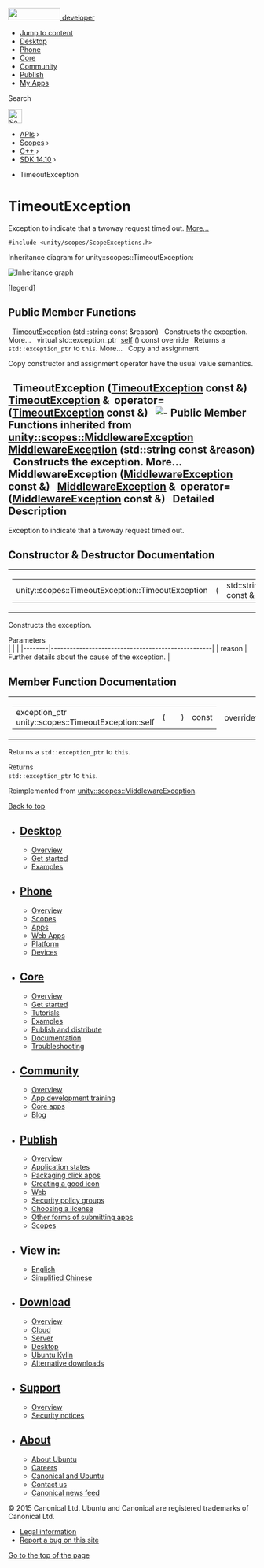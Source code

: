 <a href="https://developer.ubuntu.com/" class="logo-ubuntu"><img src="https://developer.ubuntu.com/assets/sites/ubuntu/latest/u/img/logos/logo-ubuntu-orange.svg" width="106" height="25" /> <span>developer</span></a>

-   [Jump to content](index.html#main-content)
-   [Desktop](https://developer.ubuntu.com/en/desktop/)
-   [Phone](https://developer.ubuntu.com/en/phone/)
-   [Core](https://developer.ubuntu.com/core)
-   [Community](https://developer.ubuntu.com/en/community/)
-   [Publish](https://developer.ubuntu.com/en/publish/)
-   [My Apps](https://myapps.developer.ubuntu.com/)

Search

<img src="https://developer.ubuntu.com/assets/sites/ubuntu/latest/u/img/search-white.svg" alt="Search" height="28" />

-   [APIs](../../../../index.html) ›
-   [Scopes](../../../index.html) ›
-   [C++](../../index.html) ›
-   [SDK 14.10](../index.html) ›

<!-- -->

-   TimeoutException

TimeoutException
================

Exception to indicate that a twoway request timed out. [More...](index.html#details)

`#include <unity/scopes/ScopeExceptions.h>`

Inheritance diagram for unity::scopes::TimeoutException:

![Inheritance graph](https://developer.ubuntu.com/static/devportal_uploaded/fa9cc9f1-592b-4796-81ec-c961acb0e421-api/scopes/cpp/sdk-14.10/unity.scopes.TimeoutException/classunity_1_1scopes_1_1_timeout_exception__inherit__graph.png)

<span class="legend">\[legend\]</span>

<span id="pub-methods"></span> Public Member Functions
------------------------------------------------------

 
<a href="index.html#a76573760d4c9c8b019675302000d4f1a" class="el">TimeoutException</a> (std::string const &reason)
 
Constructs the exception. More...
 
virtual std::exception\_ptr 
<a href="index.html#a5b6ef04ea037bacfe594028306482720" class="el">self</a> () const override
 
Returns a `std::exception_ptr` to `this`. More...
 
Copy and assignment

Copy constructor and assignment operator have the usual value semantics.

<span id="a7a0851c85f7a733d439e535e8e1e12f4" class="anchor"></span>  
**TimeoutException** (<a href="index.html" class="el">TimeoutException</a> const &)
 
<span id="a2a7114cebfffd39c5c362f6e9043ac14" class="anchor"></span> <a href="index.html" class="el">TimeoutException</a> & 
**operator=** (<a href="index.html" class="el">TimeoutException</a> const &)
 
![-](https://developer.ubuntu.com/static/devportal_uploaded/770ce08e-9834-4484-8051-b633f36ed81e-api/scopes/cpp/sdk-14.10/unity.scopes.TimeoutException/closed.png) Public Member Functions inherited from <a href="../unity.scopes.MiddlewareException/index.html" class="el">unity::scopes::MiddlewareException</a>
 
<a href="../unity.scopes.MiddlewareException/index.html#af6250d2e529d103d30d3ebf06689c146" class="el">MiddlewareException</a> (std::string const &reason)
 
Constructs the exception. More...
 
<span id="a9c78308b3ff5b4e814ce13be2a693644" class="anchor"></span>  
**MiddlewareException** (<a href="../unity.scopes.MiddlewareException/index.html" class="el">MiddlewareException</a> const &)
 
<span id="a9d8dd9a32e0c45d36ec2d9513475f425" class="anchor"></span> <a href="../unity.scopes.MiddlewareException/index.html" class="el">MiddlewareException</a> & 
**operator=** (<a href="../unity.scopes.MiddlewareException/index.html" class="el">MiddlewareException</a> const &)
 
<span id="details"></span>
Detailed Description
--------------------

Exception to indicate that a twoway request timed out.

Constructor & Destructor Documentation
--------------------------------------

<span id="a76573760d4c9c8b019675302000d4f1a" class="anchor"></span>
<table>
<colgroup>
<col width="50%" />
<col width="50%" />
</colgroup>
<tbody>
<tr class="odd">
<td><table>
<tbody>
<tr class="odd">
<td>unity::scopes::TimeoutException::TimeoutException</td>
<td>(</td>
<td>std::string const &amp; </td>
<td><em>reason</em></td>
<td>)</td>
<td></td>
</tr>
</tbody>
</table></td>
<td><span class="mlabels"><span class="mlabel">explicit</span></span></td>
</tr>
</tbody>
</table>

Constructs the exception.

Parameters  
|        |                                                   |
|--------|---------------------------------------------------|
| reason | Further details about the cause of the exception. |

Member Function Documentation
-----------------------------

<span id="a5b6ef04ea037bacfe594028306482720" class="anchor"></span>
<table>
<colgroup>
<col width="50%" />
<col width="50%" />
</colgroup>
<tbody>
<tr class="odd">
<td><table>
<tbody>
<tr class="odd">
<td>exception_ptr unity::scopes::TimeoutException::self</td>
<td>(</td>
<td></td>
<td>)</td>
<td>const</td>
</tr>
</tbody>
</table></td>
<td><span class="mlabels"><span class="mlabel">override</span><span class="mlabel">virtual</span></span></td>
</tr>
</tbody>
</table>

Returns a `std::exception_ptr` to `this`.

Returns  
`std::exception_ptr` to `this`.

Reimplemented from <a href="../unity.scopes.MiddlewareException/index.html#a5317c0215a98eb896d1d706450d2919e" class="el">unity::scopes::MiddlewareException</a>.

[Back to top](index.html#)

-   [Desktop](https://developer.ubuntu.com/en/desktop/)
    ---------------------------------------------------

    -   [Overview](https://developer.ubuntu.com/en/desktop/)
    -   [Get started](http://snapcraft.io/?utm_source=developer.ubuntu.com&utm_medium=devportal&utm_term=snaps%20snapcraft%20desktop&utm_content=menu&utm_campaign=duc_snappers)
    -   [Examples](https://github.com/ubuntu/snappy-playpen)

-   [Phone](https://developer.ubuntu.com/en/phone/)
    -----------------------------------------------

    -   [Overview](https://developer.ubuntu.com/en/phone/)
    -   [Scopes](https://developer.ubuntu.com/en/phone/scopes/)
    -   [Apps](https://developer.ubuntu.com/en/phone/apps/)
    -   [Web Apps](https://developer.ubuntu.com/en/phone/web/)
    -   [Platform](https://developer.ubuntu.com/en/phone/platform/)
    -   [Devices](https://developer.ubuntu.com/en/phone/devices/)

-   [Core](https://developer.ubuntu.com/core)
    -----------------------------------------

    -   [Overview](https://developer.ubuntu.com/core)
    -   [Get started](https://developer.ubuntu.com/core/get-started)
    -   [Tutorials](https://developer.ubuntu.com/core/tutorials)
    -   [Examples](https://developer.ubuntu.com/core/examples)
    -   [Publish and distribute](https://developer.ubuntu.com/core/publish-and-distribute)
    -   [Documentation](https://developer.ubuntu.com/core/documentation)
    -   [Troubleshooting](https://developer.ubuntu.com/core/troubleshooting)

-   [Community](https://developer.ubuntu.com/en/community/)
    -------------------------------------------------------

    -   [Overview](https://developer.ubuntu.com/en/community/)
    -   [App development training](https://developer.ubuntu.com/en/community/training/)
    -   [Core apps](https://developer.ubuntu.com/en/community/core-apps/)
    -   [Blog](https://developer.ubuntu.com/en/community/blog/)

-   [Publish](https://developer.ubuntu.com/en/publish/)
    ---------------------------------------------------

    -   [Overview](https://developer.ubuntu.com/en/publish/)
    -   [Application states](https://developer.ubuntu.com/en/publish/application-states/)
    -   [Packaging click apps](https://developer.ubuntu.com/en/publish/packaging-click-apps/)
    -   [Creating a good icon](https://developer.ubuntu.com/en/publish/creating-a-good-icon/)
    -   [Web](https://developer.ubuntu.com/en/publish/web/)
    -   [Security policy groups](https://developer.ubuntu.com/en/publish/security-policy-groups/)
    -   [Choosing a license](https://developer.ubuntu.com/en/publish/choosing-a-license/)
    -   [Other forms of submitting apps](https://developer.ubuntu.com/en/publish/other-forms-of-submitting-apps/)
    -   [Scopes](https://developer.ubuntu.com/en/publish/scopes/)

-   View in:
    --------

    -   [English](index.html "Change to language: English")
    -   [Simplified Chinese](index.html "Change to language: Simplified Chinese")

-   [Download](http://ubuntu.com/download/)
    ---------------------------------------

    -   [Overview](http://ubuntu.com/download)
    -   [Cloud](http://ubuntu.com/download/cloud)
    -   [Server](http://ubuntu.com/download/server)
    -   [Desktop](http://ubuntu.com/download/desktop)
    -   [Ubuntu Kylin](http://ubuntu.com/download/ubuntu-kylin)
    -   [Alternative downloads](http://ubuntu.com/download/alternative-downloads)

-   [Support](http://ubuntu.com/support/)
    -------------------------------------

    -   [Overview](http://ubuntu.com/support)
    -   [Security notices](http://www.ubuntu.com/usn/)

-   [About](http://ubuntu.com/about/)
    ---------------------------------

    -   [About Ubuntu](http://ubuntu.com/about/about-ubuntu)
    -   [Careers](http://www.canonical.com/careers)
    -   [Canonical and Ubuntu](http://ubuntu.com/about/canonical-and-ubuntu)
    -   [Contact us](http://ubuntu.com/about/contact-us)
    -   [Canonical news feed](http://insights.ubuntu.com/feed/)

© 2015 Canonical Ltd. Ubuntu and Canonical are registered trademarks of Canonical Ltd.

-   [Legal information](http://www.ubuntu.com/legal)
-   [Report a bug on this site](https://bugs.launchpad.net/developer-ubuntu-com/)

<span class="accessibility-aid">[Go to the top of the page](index.html#)</span>
